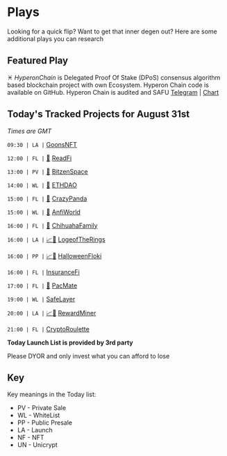 
# Plays

Looking for a quick flip? Want to get that inner degen out? Here are some additional plays you can research

## Featured Play


♓ *HyperonChain* is Delegated Proof Of Stake (DPoS) consensus algorithm based blockchain project with own Ecosystem. Hyperon Chain code is available on GitHub. Hyperon Chain is audited  and SAFU
[Telegram](https://t.me/HyperonChain) | [Chart](https://app.nexuscrypto.com/token/bsc/0xe3d2ba4ebcc6e9ae3569d6418bc2eaabb8feef60)

## Today's Tracked Projects for August 31st
_Times are GMT_

`09:30 | LA |`  [GoonsNFT](https://t.me/goonsnft)

`12:00 | FL |` [📲](https://www.pinksale.finance/launchpad/0x091dd4d1C5345668b860f2530Fae210416394efA?chain=BSC) [ReadFi](https://t.me/ReadFiOfficial)

`13:00 | PV |` [📲](https://www.pinksale.finance/private-sale/0x7FA1232E5bcEcEDa211552B7A6C6659d1165F28A/?chain=BSC) [BitzenSpace](https://t.me/BitzenSpace)

`14:00 | WL |` [📲](https://ethdao.vercel.app/) [ETHDAO](https://t.me/ETHDAOD)

`15:00 | FL |` [📲](https://www.pinksale.finance/launchpad/0x4bbea9f465ab101b6436f7cda3460e2d17b1e6c2?chain=BSC) [CrazyPanda](https://t.me/CrazypandaGroup)

`15:00 | WL |` [📲](https://gempad.app/presale/0xB93Be7b8703f419dd4b2898B896E94257de5baf5?chainId=56) [AnfiWorld](https://t.me/AniFiWorld)

`16:00 | FL |` [📲](https://www.pinksale.finance/launchpad/0xdEE4cB53b51D996b12AD49eF8504EEA8495D283d?chain=BSC) [ChihuahaFamily](https://t.me/ChihuahuaFamilyEN)

`16:00 | LA |` [📈](https://app.nexuscrypto.com/token/bsc/0xa17a7555587d371e17a2e27c48077686e8a0998f)[📲](https://www.pinksale.finance/launchpad/0x74303CF423588368ea07E170C6A8A0FF600A0691?chain=BSC) [LogeofTheRings](https://t.me/logeoftherings)

`16:00 | PP |` [📈](https://app.nexuscrypto.com/token/bsc/0x2c0e76dade015bc390a13c1b80cc1bafd9edd326)[📲](https://www.pinksale.finance/launchpad/0xB905853158FBA406A9Ee7609160182D90Ab8df0B?chain=BSC) [HalloweenFloki](https://t.me/halloweenfloki_official)

`16:00 | FL |`  [InsuranceFi](https://t.me/insurancefi_official)

`17:00 | FL |` [📲](https://www.pinksale.finance/launchpad/0x99586dAd8C16c762C2A5e2931E38E8F223C8446C?chain=BSC) [PacMate](https://t.me/pacmate_en)

`19:00 | WL |`  [SafeLayer](https://t.me/safehavendefi)

`20:00 | LA |` [📈](https://app.nexuscrypto.com/token/bsc/0x16fc5da7976deb95188c14757e8504c86db0359a)[📲](https://www.pinksale.finance/launchpad/0xD5C9405DeEB443d81aB7bD58209341816f86D170?chain=BSC) [RewardMiner](https://t.me/rewardminercoin)

`21:00 | FL |`  [CryptoRoulette](https://t.me/cryptoroulettelive)

**Today Launch List is provided by 3rd party**

Please DYOR and only invest what you can afford to lose

## Key
Key meanings in the Today list:

- PV - Private Sale
- WL - WhiteList
- PP - Public Presale
- LA - Launch
- NF - NFT
- UN - Unicrypt